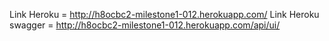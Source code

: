 Link Heroku = http://h8ocbc2-milestone1-012.herokuapp.com/
Link Heroku swagger = http://h8ocbc2-milestone1-012.herokuapp.com/api/ui/